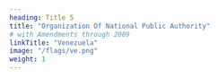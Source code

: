```yaml
---
heading: Title 5
title: "Organization Of National Public Authority"
# with Amendments through 2009
linkTitle: "Venezuela"
image: "/flags/ve.png"
weight: 1
---
```


